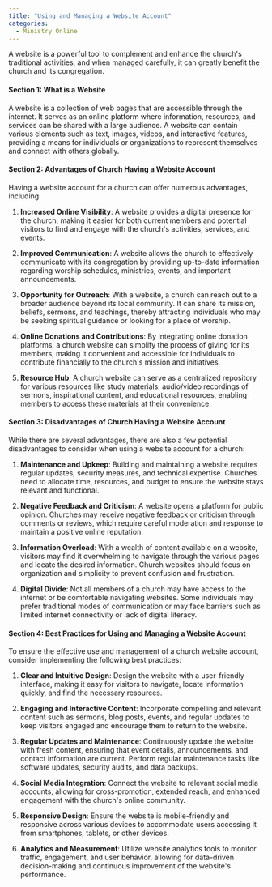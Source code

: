 ```yaml
---
title: "Using and Managing a Website Account"
categories:
  - Ministry Online
---
```

A website is a powerful tool to complement and enhance the church's traditional activities, and when managed carefully, it can greatly benefit the church and its congregation.

#### Section 1: What is a Website
A website is a collection of web pages that are accessible through the internet. It serves as an online platform where information, resources, and services can be shared with a large audience. A website can contain various elements such as text, images, videos, and interactive features, providing a means for individuals or organizations to represent themselves and connect with others globally.

#### Section 2: Advantages of Church Having a Website Account
Having a website account for a church can offer numerous advantages, including:

1. **Increased Online Visibility**: A website provides a digital presence for the church, making it easier for both current members and potential visitors to find and engage with the church's activities, services, and events.

2. **Improved Communication**: A website allows the church to effectively communicate with its congregation by providing up-to-date information regarding worship schedules, ministries, events, and important announcements.

3. **Opportunity for Outreach**: With a website, a church can reach out to a broader audience beyond its local community. It can share its mission, beliefs, sermons, and teachings, thereby attracting individuals who may be seeking spiritual guidance or looking for a place of worship.

4. **Online Donations and Contributions**: By integrating online donation platforms, a church website can simplify the process of giving for its members, making it convenient and accessible for individuals to contribute financially to the church's mission and initiatives.

5. **Resource Hub**: A church website can serve as a centralized repository for various resources like study materials, audio/video recordings of sermons, inspirational content, and educational resources, enabling members to access these materials at their convenience.

#### Section 3: Disadvantages of Church Having a Website Account
While there are several advantages, there are also a few potential disadvantages to consider when using a website account for a church:

1. **Maintenance and Upkeep**: Building and maintaining a website requires regular updates, security measures, and technical expertise. Churches need to allocate time, resources, and budget to ensure the website stays relevant and functional.

2. **Negative Feedback and Criticism**: A website opens a platform for public opinion. Churches may receive negative feedback or criticism through comments or reviews, which require careful moderation and response to maintain a positive online reputation.

3. **Information Overload**: With a wealth of content available on a website, visitors may find it overwhelming to navigate through the various pages and locate the desired information. Church websites should focus on organization and simplicity to prevent confusion and frustration.

4. **Digital Divide**: Not all members of a church may have access to the internet or be comfortable navigating websites. Some individuals may prefer traditional modes of communication or may face barriers such as limited internet connectivity or lack of digital literacy.

#### Section 4: Best Practices for Using and Managing a Website Account
To ensure the effective use and management of a church website account, consider implementing the following best practices:

1. **Clear and Intuitive Design**: Design the website with a user-friendly interface, making it easy for visitors to navigate, locate information quickly, and find the necessary resources.

2. **Engaging and Interactive Content**: Incorporate compelling and relevant content such as sermons, blog posts, events, and regular updates to keep visitors engaged and encourage them to return to the website.

3. **Regular Updates and Maintenance**: Continuously update the website with fresh content, ensuring that event details, announcements, and contact information are current. Perform regular maintenance tasks like software updates, security audits, and data backups.

4. **Social Media Integration**: Connect the website to relevant social media accounts, allowing for cross-promotion, extended reach, and enhanced engagement with the church's online community.

5. **Responsive Design**: Ensure the website is mobile-friendly and responsive across various devices to accommodate users accessing it from smartphones, tablets, or other devices.

6. **Analytics and Measurement**: Utilize website analytics tools to monitor traffic, engagement, and user behavior, allowing for data-driven decision-making and continuous improvement of the website's performance.


